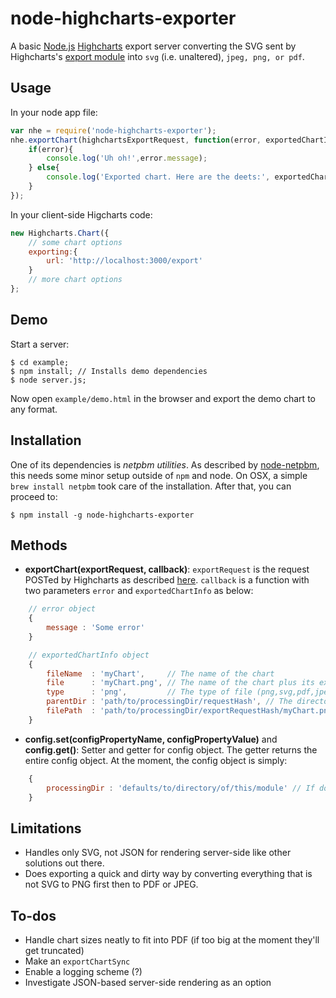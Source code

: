 node-highcharts-exporter
========================

  A basic [Node.js](http://nodejs.org) [Highcharts](http://www.highcharts.com/) export server converting the SVG sent by Highcharts's [export module](http://www.highcharts.com/docs/export-module/export-module-overview) into `svg` (i.e. unaltered), `jpeg, png, or pdf`.

## Usage

  In your node app file:

```js
var nhe = require('node-highcharts-exporter');
nhe.exportChart(highchartsExportRequest, function(error, exportedChartInfo){
    if(error){
        console.log('Uh oh!',error.message);
    } else{
        console.log('Exported chart. Here are the deets:', exportedChartInfo);
    }
});
```
  In your client-side Higcharts code:
```js
new Highcharts.Chart({
    // some chart options
    exporting:{
        url: 'http://localhost:3000/export'
    }
    // more chart options
};
```

## Demo

  Start a server:

    $ cd example;
    $ npm install; // Installs demo dependencies
    $ node server.js;

  Now open `example/demo.html` in the browser and export the demo chart to any format.


## Installation

  One of its dependencies is *netpbm utilities*. As described by [node-netpbm](https://npmjs.org/package/netpbm), this needs some minor setup outside of `npm` and node. On OSX, a simple `brew install netpbm` took care of the installation. After that, you can proceed to:

    $ npm install -g node-highcharts-exporter

## Methods

  * **exportChart(exportRequest, callback)**: `exportRequest` is the request POSTed by Highcharts as described [here](http://www.highcharts.com/docs/export-module/export-module-overview). `callback` is a function with two parameters `error` and `exportedChartInfo` as below:

```js
    // error object
    {
        message : 'Some error'
    }

    // exportedChartInfo object
    {
        fileName  : 'myChart',     // The name of the chart
        file      : 'myChart.png', // The name of the chart plus its extension
        type      : 'png',         // The type of file (png,svg,pdf,jpeg)
        parentDir : 'path/to/processingDir/requestHash', // The directory where the file has been stored
        filePath  : 'path/to/processingDir/exportRequestHash/myChart.png' // Absolute path to exported chart
    }
```

  * **config.set(configPropertyName, configPropertyValue)** and **config.get()**: Setter and getter for config object. The getter returns the entire config object. At the moment, the config object is simply:

```js
    {
        processingDir : 'defaults/to/directory/of/this/module' // If doesn't exist, will be created.
    }
```

## Limitations

* Handles only SVG, not JSON for rendering server-side like other solutions out there.
* Does exporting a quick and dirty way by converting everything that is not SVG to PNG first then to PDF or JPEG.

## To-dos

* Handle chart sizes neatly to fit into PDF (if too big at the moment they'll get truncated)
* Make an `exportChartSync`
* Enable a logging scheme (?)
* Investigate JSON-based server-side rendering as an option
